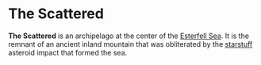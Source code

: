 # The Scattered

**The Scattered** is an archipelago at the center of the [Esterfell Sea](esterfell-sea.md). It is the remnant of an ancient inland mountain that was obliterated by the [starstuff](../../../../ch-6-mote-treasures/starstuff.md) asteroid impact that formed the sea.
